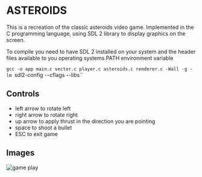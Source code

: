 
# ASTEROIDS

This is a recreation of the classic asteroids video game. Implemented in the C
programming language, using SDL 2 library to display graphics on the screen.

To compile you need to have SDL 2 installed on your system and the header files
available to you operating systems PATH environment variable

`gcc -o app main.c vector.c player.c asteroids.c renderer.c -Wall -g -lm `sdl2-config --cflags --libs``

## Controls
* left arrow to rotate left
* right arrow to rotate right
* up arrow to apply thrust in the direction you are pointing
* space to shoot a bullet
* ESC to exit game

## Images
![game play](http://i.imgur.com/vg8nlAO.png)

